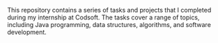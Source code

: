 This repository contains a series of tasks and projects that I completed during my internship at Codsoft. The tasks cover a range of topics, including Java programming, data structures, algorithms, and software development.
